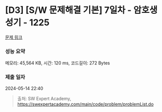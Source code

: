 # [D3] [S/W 문제해결 기본] 7일차 - 암호생성기 - 1225 

[문제 링크](https://swexpertacademy.com/main/code/problem/problemDetail.do?contestProbId=AV14uWl6AF0CFAYD) 

### 성능 요약

메모리: 45,564 KB, 시간: 120 ms, 코드길이: 272 Bytes

### 제출 일자

2024-05-14 22:40



> 출처: SW Expert Academy, https://swexpertacademy.com/main/code/problem/problemList.do